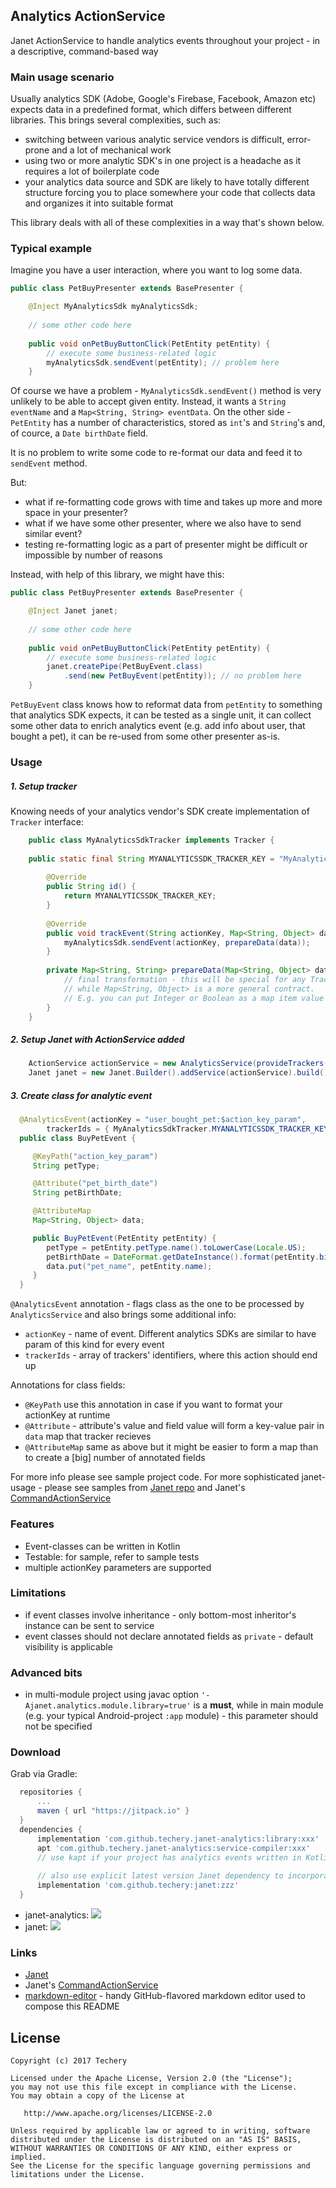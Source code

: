 ## Analytics ActionService

Janet ActionService to handle analytics events throughout your project - in a descriptive, command-based way

### Main usage scenario

Usually analytics SDK (Adobe, Google's Firebase, Facebook, Amazon etc) expects data in a predefined format, which differs between different libraries. This brings several complexities, such as:

 * switching between various analytic service vendors is difficult, error-prone and a lot of mechanical work
 * using two or more analytic SDK's in one project is a headache as it requires a lot of boilerplate code
 * your analytics data source and SDK are likely to have totally different structure forcing you to place somewhere your code that collects data and organizes it into suitable format

This library deals with all of these complexities in a way that's shown below.

### Typical example

Imagine you have a user interaction, where you want to log some data.

```java
public class PetBuyPresenter extends BasePresenter {

	@Inject MyAnalyticsSdk myAnalyticsSdk;
    
	// some other code here
    
	public void onPetBuyButtonClick(PetEntity petEntity) {
    	// execute some business-related logic
        myAnalyticsSdk.sendEvent(petEntity); // problem here
    }
```

Of course we have a problem - `MyAnalyticsSdk.sendEvent()` method is very unlikely to be able to accept given entity. Instead, it wants a `String eventName` and a `Map<String, String> eventData`. On the other side - `PetEntity` has a number of characteristics, stored as `int`'s and `String`'s and, of cource, a `Date birthDate` field.

It is no problem to write some code to re-format our data and feed it to `sendEvent` method.

But:

 * what if re-formatting code grows with time and takes up more and more space in your presenter?
 * what if we have some other presenter, where we also have to send similar event?
 * testing re-formatting logic as a part of presenter might be difficult or impossible by number of reasons

Instead, with help of this library, we might have this:

```java
public class PetBuyPresenter extends BasePresenter {

	@Inject Janet janet;
    
	// some other code here
    
	public void onPetBuyButtonClick(PetEntity petEntity) {
    	// execute some business-related logic
        janet.createPipe(PetBuyEvent.class)
        	.send(new PetBuyEvent(petEntity)); // no problem here
    }
```
`PetBuyEvent` class knows how to reformat data from `petEntity` to something that analytics SDK expects, it can be tested as a single unit, it can collect some other data to enrich analytics event (e.g. add info about user, that bought a pet), it can be re-used from some other presenter as-is.

### Usage

##### 1. Setup tracker

Knowing needs of your analytics vendor's SDK create implementation of `Tracker` interface:

```java
	public class MyAnalyticsSdkTracker implements Tracker {
    
    public static final String MYANALYTICSSDK_TRACKER_KEY = "MyAnalyticsSdkTrackerKey";
    
    	@Override
        public String id() {
        	return MYANALYTICSSDK_TRACKER_KEY;
        }
        
        @Override
        public void trackEvent(String actionKey, Map<String, Object> data) {
        	myAnalyticsSdk.sendEvent(actionKey, prepareData(data));
        }
        
        private Map<String, String> prepareData(Map<String, Object> data) {
        	// final transformation - this will be special for any Tracker implementation
            // while Map<String, Object> is a more general contract.
            // E.g. you can put Integer or Boolean as a map item value
        }
    }
```

##### 2. Setup Janet with ActionService added

```java
	ActionService actionService = new AnalyticsService(provideTrackers());
	Janet janet = new Janet.Builder().addService(actionService).build();
```

##### 3. Create class for analytic event

```java
  @AnalyticsEvent(actionKey = "user_bought_pet:$action_key_param",
  		trackerIds = { MyAnalyticsSdkTracker.MYANALYTICSSDK_TRACKER_KEY })
  public class BuyPetEvent {

     @KeyPath("action_key_param")
     String petType;

     @Attribute("pet_birth_date")
     String petBirthDate;

     @AttributeMap
     Map<String, Object> data;

     public BuyPetEvent(PetEntity petEntity) {
        petType = petEntity.petType.name().toLowerCase(Locale.US);
        petBirthDate = DateFormat.getDateInstance().format(petEntity.birthDate);
        data.put("pet_name", petEntity.name);
     }
  }
```
`@AnalyticsEvent` annotation - flags class as the one to be processed by `AnalyticsService` and also brings some additional info:

 * `actionKey` - name of event. Different analytics SDKs are similar to have param of this kind for every event
 * `trackerIds` - array of trackers' identifiers, where this action should end up

Annotations for class fields:

 * `@KeyPath` use this annotation in case if you want to format your actionKey at runtime
 * `@Attribute` - attribute's value and field value will form a key-value pair in `data` map that tracker recieves
 * `@AttributeMap` same as above but it might be easier to form a map than to create a [big] number of annotated fields

For more info please see sample project code.
For more sophisticated janet-usage - please see samples from [Janet repo](https://github.com/techery/janet) and Janet's [CommandActionService](https://github.com/techery/janet-command)

### Features

 * Event-classes can be written in Kotlin
 * Testable: for sample, refer to sample tests
 * multiple actionKey parameters are supported

### Limitations

 * if event classes involve inheritance - only bottom-most inheritor's instance can be sent to service
 * event classes should not declare annotated fields as `private` - default visibility is applicable

### Advanced bits

 * in multi-module project using javac option `'-Ajanet.analytics.module.library=true'` is a **must**, while in main module (e.g. your typical Android-project `:app` module) - this parameter should not be specified

### Download

Grab via Gradle:

```groovy
  repositories {
      ...
      maven { url "https://jitpack.io" }
  }
  dependencies {
      implementation 'com.github.techery.janet-analytics:library:xxx'
      apt 'com.github.techery.janet-analytics:service-compiler:xxx'
      // use kapt if your project has analytics events written in Kotlin
      
      // also use explicit latest version Janet dependency to incorporate new features and bugfixes
      implementation 'com.github.techery:janet:zzz'
  }
```

 * janet-analytics: [![](https://jitpack.io/v/techery/janet-analytics.svg)](https://jitpack.io/#techery/janet-analytics)
 * janet: [![](https://jitpack.io/v/techery/janet.svg)](https://jitpack.io/#techery/janet)

### Links

 * [Janet](https://github.com/techery/janet)
 * Janet's [CommandActionService](https://github.com/techery/janet-command)
 * [markdown-editor](https://jbt.github.io/markdown-editor) - handy GitHub-flavored markdown editor used to compose this README

## License

    Copyright (c) 2017 Techery

    Licensed under the Apache License, Version 2.0 (the "License");
    you may not use this file except in compliance with the License.
    You may obtain a copy of the License at

       http://www.apache.org/licenses/LICENSE-2.0

    Unless required by applicable law or agreed to in writing, software
    distributed under the License is distributed on an "AS IS" BASIS,
    WITHOUT WARRANTIES OR CONDITIONS OF ANY KIND, either express or implied.
    See the License for the specific language governing permissions and
    limitations under the License.
